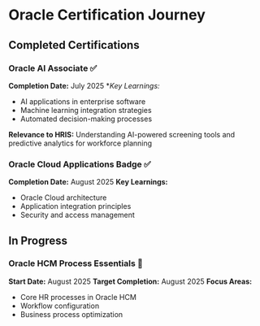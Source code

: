 # Oracle Certification Journey

## Completed Certifications

### Oracle AI Associate ✅
**Completion Date:** July 2025 
**Key Learnings:*
- AI applications in enterprise software
- Machine learning integration strategies
- Automated decision-making processes

**Relevance to HRIS:** Understanding AI-powered screening tools and predictive analytics for workforce planning

### Oracle Cloud Applications Badge ✅
**Completion Date:** August 2025
**Key Learnings:**
- Oracle Cloud architecture
- Application integration principles
- Security and access management

## In Progress

### Oracle HCM Process Essentials 🔄
**Start Date:** August 2025 
**Target Completion:** August 2025 
**Focus Areas:**
- Core HR processes in Oracle HCM
- Workflow configuration
- Business process optimization
